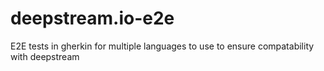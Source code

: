 # deepstream.io-e2e
E2E tests in gherkin for multiple languages to use to ensure compatability with deepstream
